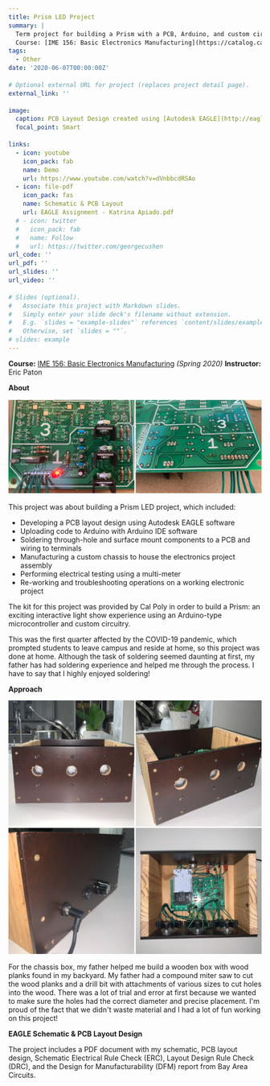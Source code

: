 ```yaml
---
title: Prism LED Project
summary: |
  Term project for building a Prism with a PCB, Arduino, and custom circuitry. 
  Course: [IME 156: Basic Electronics Manufacturing](https://catalog.calpoly.edu/coursesaz/ime/#:~:text=IME%C2%A0156.%20Basic%20Electronics%20Manufacturing)
tags:
  - Other
date: '2020-06-07T00:00:00Z'

# Optional external URL for project (replaces project detail page).
external_link: ''

image:
  caption: PCB Layout Design created using [Autodesk EAGLE](http://eagle.autodesk.com/)
  focal_point: Smart

links:
  - icon: youtube
    icon_pack: fab
    name: Demo
    url: https://www.youtube.com/watch?v=dVnbbcdRSAo
  - icon: file-pdf
    icon_pack: fas
    name: Schematic & PCB Layout
    url: EAGLE Assignment - Katrina Apiado.pdf
  # - icon: twitter
  #   icon_pack: fab
  #   name: Follow
  #   url: https://twitter.com/georgecushen
url_code: ''
url_pdf: ''
url_slides: ''
url_video: ''

# Slides (optional).
#   Associate this project with Markdown slides.
#   Simply enter your slide deck's filename without extension.
#   E.g. `slides = "example-slides"` references `content/slides/example-slides.md`.
#   Otherwise, set `slides = ""`.
# slides: example
---
```


**Course:** [IME 156: Basic Electronics Manufacturing](https://catalog.calpoly.edu/coursesaz/ime/#:~:text=IME%C2%A0156.%20Basic%20Electronics%20Manufacturing) *(Spring 2020)*
**Instructor:** Eric Paton

**About**

![Front & Back of PCB Board](pcb-board-collage.png)

This project was about building a Prism LED project, which included:
- Developing a PCB layout design using Autodesk EAGLE software
- Uploading code to Arduino with Arduino IDE software
- Soldering through-hole and surface mount components to a PCB and wiring to terminals
- Manufacturing a custom chassis to house the electronics project assembly
- Performing electrical testing using a multi-meter
- Re-working and troubleshooting operations on a working electronic project

The kit for this project was provided by Cal Poly in order to build a Prism: an exciting interactive light show experience using an Arduino-type microcontroller and custom circuitry.

This was the first quarter affected by the COVID-19 pandemic, which prompted students to leave campus and reside at home, so this project was done at home. Although the task of soldering seemed daunting at first, my father has had soldering experience and helped me through the process. I have to say that I highly enjoyed soldering!

**Approach**

![Custom Chassis](custom-chassis-collage.png)

For the chassis box, my father helped me build a wooden box with wood planks found in my backyard. My father had a compound miter saw to cut the wood planks and a drill bit with attachments of various sizes to cut holes into the wood. There was a lot of trial and error at first because we wanted to make sure the holes had the correct diameter and precise placement. I'm proud of the fact that we didn't waste material and I had a lot of fun working on this project!

**EAGLE Schematic & PCB Layout Design**

The project includes a PDF document with my schematic, PCB layout design, Schematic Electrical Rule Check (ERC), Layout Design Rule Check (DRC), and the Design for Manufacturability (DFM) report from Bay Area Circuits.

